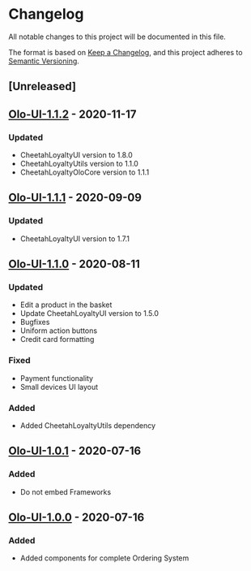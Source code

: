 # Changelog
All notable changes to this project will be documented in this file.

The format is based on [Keep a Changelog](https://keepachangelog.com/en/1.0.0/),
and this project adheres to [Semantic Versioning](https://semver.org/spec/v2.0.0.html).

## [Unreleased]

## [Olo-UI-1.1.2] - 2020-11-17
### Updated
- CheetahLoyaltyUI version to 1.8.0
- CheetahLoyaltyUtils version to 1.1.0
- CheetahLoyaltyOloCore version to 1.1.1

## [Olo-UI-1.1.1] - 2020-09-09
### Updated
- CheetahLoyaltyUI version to 1.7.1

## [Olo-UI-1.1.0] - 2020-08-11
### Updated
- Edit a product in the basket
- Update CheetahLoyaltyUI version to 1.5.0
- Bugfixes
- Uniform action buttons
- Credit card formatting
### Fixed
- Payment functionality
- Small devices UI layout
### Added
- Added CheetahLoyaltyUtils dependency

## [Olo-UI-1.0.1] - 2020-07-16
### Added
- Do not embed Frameworks

## [Olo-UI-1.0.0] - 2020-07-16
### Added
- Added components for complete Ordering System

[Olo-UI-1.1.2]: https://github.com/LoyalSphere/cheetah-loyalty-ios-olo-sdk/milestone/4
[Olo-UI-1.1.1]: https://github.com/LoyalSphere/cheetah-loyalty-ios-olo-sdk/milestone/3
[Olo-UI-1.1.0]: https://github.com/LoyalSphere/cheetah-loyalty-ios-olo-sdk/milestone/3
[Olo-UI-1.0.1]: https://github.com/LoyalSphere/cheetah-loyalty-ios-olo-sdk/milestone/2
[Olo-UI-1.0.0]: https://github.com/LoyalSphere/cheetah-loyalty-ios-olo-sdk/milestone/2

